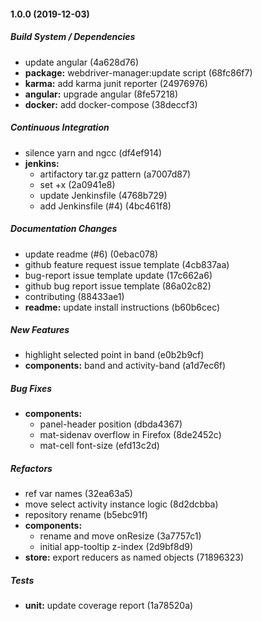 #### 1.0.0 (2019-12-03)

##### Build System / Dependencies

*  update angular (4a628d76)
* **package:**  webdriver-manager:update script (68fc86f7)
* **karma:**  add karma junit reporter (24976976)
* **angular:**  upgrade angular (8fe57218)
* **docker:**  add docker-compose (38deccf3)

##### Continuous Integration

*  silence yarn and ngcc (df4ef914)
* **jenkins:**
  *  artifactory tar.gz pattern (a7007d87)
  *  set +x (2a0941e8)
  *  update Jenkinsfile (4768b729)
  *  add Jenkinsfile (#4) (4bc461f8)

##### Documentation Changes

*  update readme (#6) (0ebac078)
*  github feature request issue template (4cb837aa)
*  bug-report issue template update (17c662a6)
*  github bug report issue template (86a02c82)
*  contributing (88433ae1)
* **readme:**  update install instructions (b60b6cec)

##### New Features

*  highlight selected point in band (e0b2b9cf)
* **components:**  band and activity-band (a1d7ec6f)

##### Bug Fixes

* **components:**
  *  panel-header position (dbda4367)
  *  mat-sidenav overflow in Firefox (8de2452c)
  *  mat-cell font-size (efd13c2d)

##### Refactors

*  ref var names (32ea63a5)
*  move select activity instance logic (8d2dcbba)
*  repository rename (b5ebc91f)
* **components:**
  *  rename and move onResize (3a7757c1)
  *  initial app-tooltip z-index (2d9bf8d9)
* **store:**  export reducers as named objects (71896323)

##### Tests

* **unit:**  update coverage report (1a78520a)

